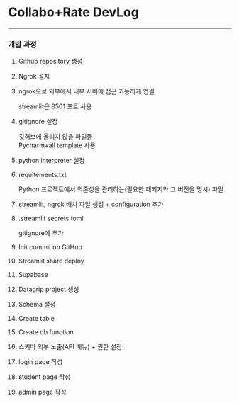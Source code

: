 # Collabo+Rate DevLog
- - -
### 개발 과정
1.	Github repository 생성
2.	Ngrok 설치
3.	ngrok으로 외부에서 내부 서버에 접근 가능하게 연결

    streamlit은 8501 포트 사용
4.	gitignore 설정 

    깃허브에 올리지 않을 파일들    
    Pycharm+all template 사용
5.	python interpreter 설정 
6.	requitements.txt

    Python 프로젝트에서 의존성을 관리하는(필요한 패키지와 그 버전을 명시) 파일
7.	streamlit, ngrok 배치 파일 생성 + configuration 추가
8.	.streamlit secrets.toml

    gitignore에 추가
9.	Init commit on GitHub
10.	Streamlit share deploy
11.	Supabase
12.	Datagrip project 생성
13.	Schema 설정
14.	Create table
15.	Create db function
16.	스키마 외부 노출(API 메뉴) + 권한 설정
17. login page 작성
18. student page 작성
19. admin page 작성
